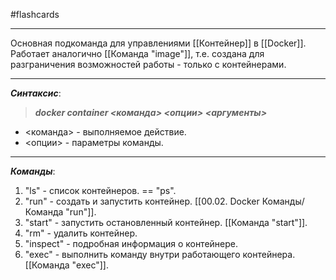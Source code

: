 #flashcards
***
Основная подкоманда для управлениями [[Контейнер]] в [[Docker]]. Работает аналогично [[Команда "image"]], т.е. создана для разграничения возможностей работы - только с контейнерами.
***
***Синтаксис***:
>***docker container <команда> <опции> <аргументы>***
- <команда> - выполняемое действие.
- <опции> - параметры команды.
***
***Команды***:
1. "ls" - список контейнеров. == "ps".
2. "run" - создать и запустить контейнер. [[00.02. Docker Команды/Команда "run"]].
3. "start" - запустить остановленный контейнер. [[Команда "start"]].
4. "rm" - удалить контейнер.
5. "inspect" - подробная информация о контейнере.
6. "exec" - выполнить команду внутри работающего контейнера. [[Команда "exec"]].
<!--SR:!2025-10-13,7,250-->